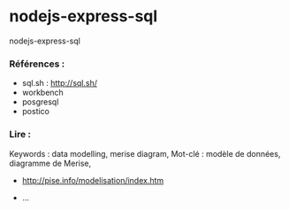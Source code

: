 # nodejs-express-sql
nodejs-express-sql


### Références : 

* sql.sh : http://sql.sh/
* workbench
* posgresql
* postico

### Lire : 
Keywords : data modelling, merise diagram, 
Mot-clé : modèle de données, diagramme de Merise, 

* http://pise.info/modelisation/index.htm

* ...





